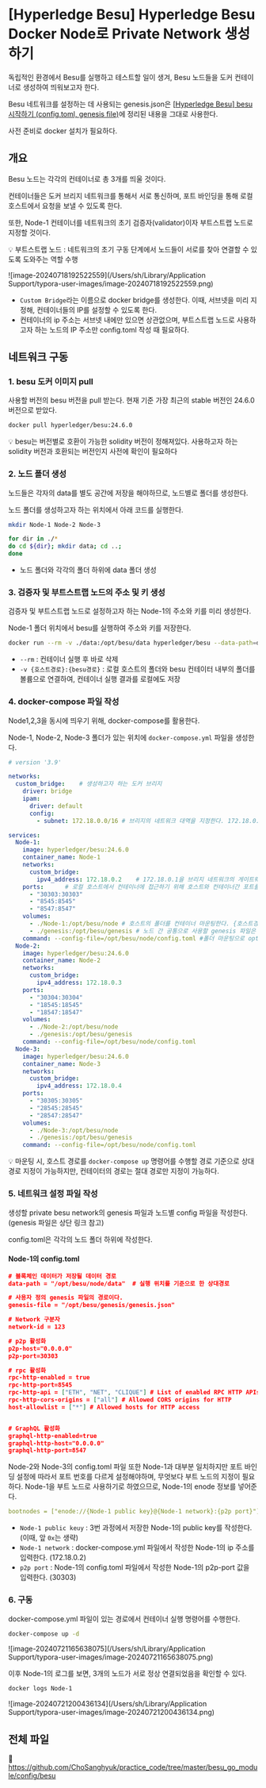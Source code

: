 # [Hyperledge Besu] Hyperledge Besu Docker Node로 Private Network 생성하기



독립적인 환경에서 Besu를 실행하고 테스트할 일이 생겨, Besu 노드들을 도커 컨테이너로 생성하여 띄워보고자 한다. 

Besu 네트워크를 설정하는 데 사용되는 genesis.json은 [[Hyperledge Besu\] besu 시작하기 (config.toml, genesis file)](https://dev-ote.tistory.com/39)에 정리된 내용을 그대로 사용한다.

사전 준비로 docker 설치가 필요하다.



## 개요

Besu 노드는 각각의 컨테이너로 총 3개를 띄울 것이다. 

컨테이너들은 도커 브리지 네트워크를 통해서 서로 통신하며, 포트 바인딩을 통해 로컬 호스트에서 요청을 보낼 수 있도록 한다.

또한, Node-1 컨테이너를 네트워크의 초기 검증자(validator)이자 부트스트랩 노드로 지정할 것이다.

:bulb: 부트스트랩 노드 : 네트워크의 초기 구동 단계에서 노드들이 서로를 찾아 연결할 수 있도록 도와주는 역할 수행

![image-20240718192522559](/Users/sh/Library/Application Support/typora-user-images/image-20240718192522559.png)

- `Custom Bridge`라는 이름으로 docker bridge를 생성한다. 이때, 서브넷을 미리 지정해, 컨테이너들의 IP를 설정할 수 있도록 한다.
- 컨테이너의 ip 주소는 서브넷 내에만 있으면 상관없으며, 부트스트랩 노드로 사용하고자 하는 노드의 IP 주소만 config.toml 작성 때 필요하다.



## 네트워크 구동



### 1. besu 도커 이미지 pull

사용할 버전의 besu 버전을 pull 받는다. 현재 기준 가장 최근의 stable 버전인 24.6.0 버전으로 받았다.

```sh
docker pull hyperledger/besu:24.6.0
```

:bulb: besu는 버전별로 호환이 가능한 solidity 버전이 정해져있다. 사용하고자 하는 solidity 버전과 호환되는 버전인지 사전에 확인이 필요하다



### 2. 노드 폴더 생성

노드들은 각자의 data를 별도 공간에 저장을 해야하므로, 노드별로 폴더를 생성한다.

노드 폴더를 생성하고자 하는 위치에서 아래 코드를 실행한다.

```sh
mkdir Node-1 Node-2 Node-3

for dir in ./*
do cd ${dir}; mkdir data; cd ..;
done
```

- 노드 폴더와 각각의 폴더 하위에 data 폴더 생성



### 3. 검증자 및 부트스트랩 노드의 주소 및 키 생성

검증자 및 부트스트랩 노드로 설정하고자 하는 Node-1의 주소와 키를 미리 생성한다.

Node-1 폴더 위치에서 besu를 실행하여 주소와 키를 저장한다.

```sh
docker run --rm -v ./data:/opt/besu/data hyperledger/besu --data-path=data public-key export-address --to=data/node1Address
```

- `--rm` : 컨테이너 실행 후 바로 삭제
- `-v {호스트경로}:{besu경로}` : 로컬 호스트의 폴더와 besu 컨테이터 내부의 폴더를 볼륨으로 연결하여, 컨테이너 실행 결과를 로컬에도 저장





### 4. docker-compose 파일 작성

Node1,2,3을 동시에 띄우기 위해, docker-compose를 활용한다. 

Node-1, Node-2, Node-3 폴더가 있는 위치에 `docker-compose.yml` 파일을 생성한다.

```yaml
# version '3.9'

networks:
  custom_bridge:	# 생성하고자 하는 도커 브리지
    driver: bridge
    ipam:
      driver: default
      config:
        - subnet: 172.18.0.0/16 # 브리지의 네트워크 대역을 지정한다. 172.18.0.0 ~ 172.18.255.255 구간으로 설정한다.

services:
  Node-1:
    image: hyperledger/besu:24.6.0
    container_name: Node-1
    networks: 
      custom_bridge:
        ipv4_address: 172.18.0.2	# 172.18.0.1을 브리지 네트워크의 게이트웨이가 사용하므로, 172.18.0.2부터 사용한다.
    ports:		# 로컬 호스트에서 컨테이너에 접근하기 위해 호스트와 컨테이너간 포트를 바인딩한다. {호스트포트}:{컨테이너포트}
      - "30303:30303"
      - "8545:8545"
      - "8547:8547"
    volumes:
      - ./Node-1:/opt/besu/node	# 호스트의 폴더를 컨테이너 마운팅한다. {호스트경로}:{컨테이너경로}
      - ./genesis:/opt/besu/genesis # 노드 간 공통으로 사용할 genesis 파일은 별도 폴더로 생성하여 마운트
    command: --config-file=/opt/besu/node/config.toml #폴더 마운팅으로 opt/besu/node폴더 내에 있을 config.toml을 실행
  Node-2:
    image: hyperledger/besu:24.6.0
    container_name: Node-2
    networks:
      custom_bridge:
        ipv4_address: 172.18.0.3
    ports:
      - "30304:30304"
      - "18545:18545"
      - "18547:18547"
    volumes:
      - ./Node-2:/opt/besu/node
      - ./genesis:/opt/besu/genesis
    command: --config-file=/opt/besu/node/config.toml
  Node-3:
    image: hyperledger/besu:24.6.0
    container_name: Node-3
    networks:
      custom_bridge:
        ipv4_address: 172.18.0.4
    ports:
      - "30305:30305"
      - "28545:28545"
      - "28547:28547"
    volumes:
      - ./Node-3:/opt/besu/node
      - ./genesis:/opt/besu/genesis
    command: --config-file=/opt/besu/node/config.toml
```

:bulb: 마운팅 시, 호스트 경로를 `docker-compose up` 명령어를 수행할 경로 기준으로 상대 경로 지정이 가능하지만, 컨테이터의 경로는 절대 경로만 지정이 가능하다.



### 5. 네트워크 설정 파일 작성

생성할 private besu network의 genesis 파일과 노드별 config 파일을 작성한다. (genesis 파일은 상단 링크 참고)

config.toml은 각각의 노드 폴더 하위에 작성한다.



#### Node-1의 config.toml

```json
# 블록체인 데이터가 저장될 데이터 경로
data-path = "/opt/besu/node/data"  # 실행 위치를 기준으로 한 상대경로

# 사용자 정의 genesis 파일의 경로이다.
genesis-file = "/opt/besu/genesis/genesis.json"

# Network 구분자
network-id = 123

# p2p 활성화
p2p-host="0.0.0.0"
p2p-port=30303

# rpc 활성화
rpc-http-enabled = true
rpc-http-port=8545
rpc-http-api = ["ETH", "NET", "CLIQUE"] # List of enabled RPC HTTP APIs
rpc-http-cors-origins = ["all"] # Allowed CORS origins for HTTP
host-allowlist = ["*"] # Allowed hosts for HTTP access


# GraphQL 활성화
graphql-http-enabled=true
graphql-http-host="0.0.0.0"
graphql-http-port=8547
```



Node-2와 Node-3의 config.toml 파일 또한 Node-1과 대부분 일치하지만 포트 바인딩 설정에 따라서 포트 번호를 다르게 설정해야하며, 무엇보다 부트 노드의 지정이 필요하다. Node-1을 부트 노드로 사용하기로 하였으므로, Node-1의 enode 정보를 넣어준다.

```yaml
bootnodes = ["enode://{Node-1 public key}@{Node-1 network}:{p2p port}"]
```

- `Node-1 public keuy` : 3번 과정에서 저장한 Node-1의 public key를 작성한다. (이때, 앞 `0x`는 생략)
- `Node-1 network` : docker-compose.yml 파일에서 작성한 Node-1의 ip 주소를 입력한다. (172.18.0.2)
- `p2p port` : Node-1의 config.toml 파일에서 작성한 Node-1의 p2p-port 값을 입력한다. (30303)



### 6. 구동

docker-compose.yml 파일이 있는 경로에서 컨테이너 실행 명령어를 수행한다.

```sh
docker-compose up -d
```

![image-20240721165638075](/Users/sh/Library/Application Support/typora-user-images/image-20240721165638075.png)



이후 Node-1의 로그를 보면, 3개의 노드가 서로 정상 연결되었음을 확인할 수 있다.

```sh
docker logs Node-1
```

![image-20240721200436134](/Users/sh/Library/Application Support/typora-user-images/image-20240721200436134.png)





## 전체 파일

:link: https://github.com/ChoSanghyuk/practice_code/tree/master/besu_go_module/config/besu









